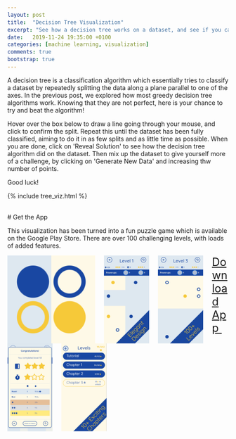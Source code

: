 ```yaml
---
layout: post
title:  "Decision Tree Visualization"
excerpt: "See how a decision tree works on a dataset, and see if you can beat it!"
date:   2019-11-24 19:35:00 +0100
categories: [machine learning, visualization]
comments: true
bootstrap: true
---
```


A decision tree is a classification algorithm which essentially tries to classify a dataset by repeatedly splitting the data along a plane parallel to one of the axes. In the previous post, we explored how most greedy decision tree algorithms work. Knowing that they are not perfect, here is your chance to try and beat the algorithm!

Hover over the box below to draw a line going through your mouse, and click to confirm the split. Repeat this until the dataset has been fully classified, aiming to do it in as few splits and as little time as possible. When you are done, click on 'Reveal Solution' to see how the decision tree algorithm did on the dataset. Then mix up the dataset to give yourself more of a challenge, by clicking on 'Generate New Data' and increasing thw number of points.

Good luck!

{% include tree_viz.html %}

<br>
# Get the App

This visualization has been turned into a fun puzzle game which is available on the Google Play Store. There are over 100 challenging levels, with loads of added features.

<div class='row'>
    <img style="float: left; height: 200px; margin-right: 20px;" src="/img/tree_viz/decision_logo.png">
    <img style="float: left; height: 200px; margin-right: 20px;" src="/img/tree_viz/decision_preview_1.png">
    <img style="float: left; height: 200px; margin-right: 20px;" src="/img/tree_viz/decision_preview_2.png">
    <img style="float: left; height: 200px; margin-right: 20px;" src="/img/tree_viz/decision_preview_3.png">
    <img style="float: left; height: 200px; margin-right: 20px;" src="/img/tree_viz/decision_preview_4.png">
</div>

<a class='btn btn-large' href='https://play.google.com/store/apps/details?id=playdecision.decision&hl=en_GB' style="font-size: 25px">Download App&nbsp;<i class="fab fa-google-play"></i></a>